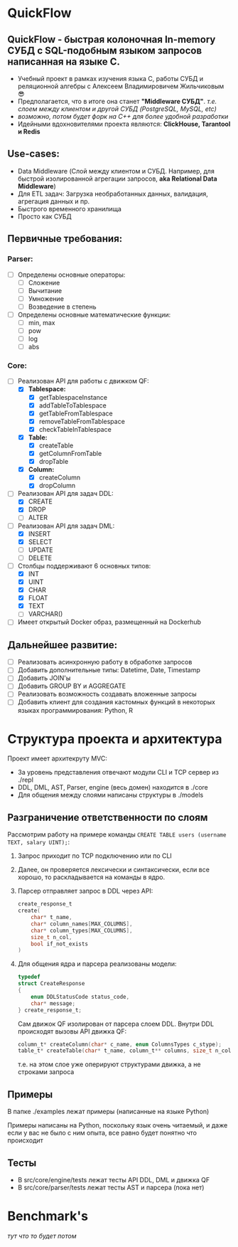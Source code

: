 # QuickFlow
## **QuickFlow** - быстрая колоночная In-memory СУБД с SQL-подобным языком запросов написанная на языке C. 
- Учебный проект в рамках изучения языка C, работы СУБД и реляционной алгебры с Алексеем Владимировичем Жильчиковым 😎
- Предполагается, что в итоге она станет __"Middleware СУБД"__. _т.е. слоем между клиентом и другой СУБД (PostgreSQL, MySQL, etc)_
- _возможно, потом будет форк на C++ для более удобной разработки_
- Идейными вдохновителями проекта являются: __ClickHouse, Tarantool и Redis__

## Use-cases:
- Data Middleware (Слой между клиентом и СУБД. Например, для быстрой изолированной агрегации запросов, __aka Relational Data Middleware__)
- Для ETL задач: Загрузка необработанных данных, валидация, агрегация данных и пр.
- Быстрого временного хранилища
- Просто как СУБД

## Первичные требования: 
### Parser:
- [ ] Определены основные операторы:
   - [ ] Сложение
   - [ ] Вычитание
   - [ ] Умножение
   - [ ] Возведение в степень
- [ ] Определены основные математические функции:
   - [ ] min, max
   - [ ] pow
   - [ ] log
   - [ ] abs

### Core:
- [ ] Реализован API для работы с движком QF:
   - [x] **Tablespace:**
      + [x] getTablespaceInstance
      + [x] addTableToTablespace
      + [x] getTableFromTablespace
      + [x] removeTableFromTablespace
      + [x] checkTableInTablespace
   - [x] **Table:**
      + [x] createTable
      + [x] getColumnFromTable
      + [x] dropTable  
   - [x] **Column:**
      + [x] createColumn
      + [x] dropColumn  
- [ ] Реализован API для задач DDL:
   - [x] CREATE
   - [x] DROP
   - [ ] ALTER
- [ ] Реализован API для задач DML:
   - [x] INSERT
   - [x] SELECT 
   - [ ] UPDATE 
   - [ ] DELETE
- [ ] Столбцы поддерживают 6 основных типов:
   - [x] INT
   - [x] UINT
   - [x] CHAR
   - [x] FLOAT
   - [x] TEXT
   - [ ] VARCHAR()
- [ ] Имеет открытый Docker образ, размещенный на Dockerhub 

## Дальнейшее развитие:
- [ ] Реализовать асинхронную работу в обработке запросов
- [ ] Добавить дополнительные типы: Datetime, Date, Timestamp 
- [ ] Добавить JOIN'ы
- [ ] Добавить GROUP BY и AGGREGATE 
- [ ] Реализовать возможность создавать вложенные запросы
- [ ] Добавить клиент для создания кастомных функций в некоторых языках программирования: Python, R

# Структура проекта и архитектура
Проект имеет архитекруту MVC:
- За уровень представления отвечают модули CLI и TCP сервер из ./repl
- DDL, DML, AST, Parser, engine (весь домен) находится в ./core
- Для общения между слоями написаны структуры в ./models

## Разграничение ответственности по слоям
Рассмотрим работу на примере команды `CREATE TABLE users (username TEXT, salary UINT);`:

1. Запрос приходит по TCP подключению или по CLI

2. Далее, он проверяется лексически и синтаксически, если все хорошо, то раскладывается на команды в ядро.

3. Парсер отправляет запрос в DDL через API:
   ```C
   create_response_t 
   create(
       char* t_name,
       char* column_names[MAX_COLUMNS], 
       char* column_types[MAX_COLUMNS],
       size_t n_col,
       bool if_not_exists
   )
   ```

4. Для общения ядра и парсера реализованы модели:

   ```C
   typedef
   struct CreateResponse
   {
       enum DDLStatusCode status_code,
       char* message;
   } create_response_t;
   ```
   Сам движок QF изолирован от парсера слоем DDL. Внутри DDL происходят вызовы API движка QF:

   ```C
   column_t* createColumn(char* c_name, enum ColumnsTypes c_stype);
   table_t* createTable(char* t_name, column_t** columns, size_t n_col);
   ```

   т.е. на этом слое уже оперируют структурами движка, а не строками запроса

## Примеры
В папке ./examples лежат примеры (написанные на языке Python)

Примеры написаны на Python, поскольку язык очень читаемый, и даже если у вас не было с ним опыта, все равно будет понятно что происходит

## Тесты
- В src/core/engine/tests лежат тесты API DDL, DML и движка QF
- В src/core/parser/tests лежат тесты AST и парсера (пока нет)

# Benchmark's
_тут что то будет потом_
